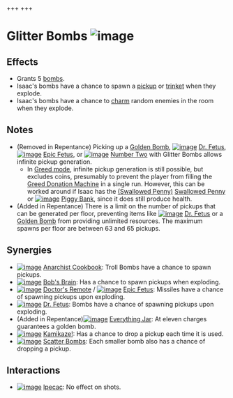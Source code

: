+++
+++

 # Glitter Bombs ![image](/image/Glitter_Bombs.png) 

Effects
---------


* Grants 5 [bombs](/wiki/Bombs "Bombs").
* Isaac's bombs have a chance to spawn a [pickup](/wiki/Pickup "Pickup") or [trinket](/wiki/Trinket "Trinket") when they explode.
* Isaac's bombs have a chance to [charm](/wiki/Charm "Charm") random enemies in the room when they explode.


Notes
-------


* (Removed in Repentance) Picking up a [Golden Bomb](/wiki/Golden_Bomb "Golden Bomb"), [![image](/image/Dr._Fetus.png)](/wiki/Dr._Fetus "Dr. Fetus") [Dr. Fetus](/wiki/Dr._Fetus "Dr. Fetus"), [![image](/image/Epic_Fetus.png)](/wiki/Epic_Fetus "Epic Fetus") [Epic Fetus](/wiki/Epic_Fetus "Epic Fetus"), or [![image](/image/No._2.png)](/wiki/No._2 "Number Two") [Number Two](/wiki/No._2 "No. 2") with Glitter Bombs allows infinite pickup generation.
	+ In [Greed mode](/wiki/Greed_mode "Greed mode"), infinite pickup generation is still possible, but excludes coins, presumably to prevent the player from filling the [Greed Donation Machine](/wiki/Greed_Donation_Machine "Greed Donation Machine") in a single run. However, this can be worked around if Isaac has the [(Swallowed Penny)](/wiki/Swallowed_Penny "Swallowed Penny") [Swallowed Penny](/wiki/Swallowed_Penny "Swallowed Penny") or [![image](/image/Piggy_Bank.png)](/wiki/Piggy_Bank "Piggy Bank") [Piggy Bank](/wiki/Piggy_Bank "Piggy Bank"), since it does still produce health.
* (Added in Repentance) There is a limit on the number of pickups that can be generated per floor, preventing items like [![image](/image/Dr._Fetus.png)](/wiki/Dr._Fetus "Dr. Fetus") [Dr. Fetus](/wiki/Dr._Fetus "Dr. Fetus") or a [Golden Bomb](/wiki/Golden_Bomb "Golden Bomb") from providing unlimited resources. The maximum spawns per floor are between 63 and 65 pickups.


Synergies
-----------


* [![image](/image/Anarchist_Cookbook.png)](/wiki/Anarchist_Cookbook "Anarchist Cookbook") [Anarchist Cookbook](/wiki/Anarchist_Cookbook "Anarchist Cookbook"): Troll Bombs have a chance to spawn pickups.
* [![image](/image/Bob%27s_Brain.png)](/wiki/Bob%27s_Brain "Bob's Brain") [Bob's Brain](/wiki/Bob%27s_Brain "Bob's Brain"): Has a chance to spawn pickups when exploding.
* [![image](/image/Doctor%27s_Remote.png)](/wiki/Doctor%27s_Remote "Doctor's Remote") [Doctor's Remote](/wiki/Doctor%27s_Remote "Doctor's Remote") / [![image](/image/Epic_Fetus.png)](/wiki/Epic_Fetus "Epic Fetus") [Epic Fetus](/wiki/Epic_Fetus "Epic Fetus"): Missiles have a chance of spawning pickups upon exploding.
* [![image](/image/Dr._Fetus.png)](/wiki/Dr._Fetus "Dr. Fetus") [Dr. Fetus](/wiki/Dr._Fetus "Dr. Fetus"): Bombs have a chance of spawning pickups upon exploding.
* (Added in Repentance)[![image](/image/Everything_Jar.png)](/wiki/Everything_Jar "Everything Jar") [Everything Jar](/wiki/Everything_Jar "Everything Jar"): At eleven charges guarantees a golden bomb.
* [![image](/image/Kamikaze!.png)](/wiki/Kamikaze! "Kamikaze!") [Kamikaze!](/wiki/Kamikaze! "Kamikaze!"): Has a chance to drop a pickup each time it is used.
* [![image](/image/Scatter_Bombs.png)](/wiki/Scatter_Bombs "Scatter Bombs") [Scatter Bombs](/wiki/Scatter_Bombs "Scatter Bombs"): Each smaller bomb also has a chance of dropping a pickup.


Interactions
--------------


* [![image](/image/Ipecac.png)](/wiki/Ipecac "Ipecac") [Ipecac](/wiki/Ipecac "Ipecac"): No effect on shots.


